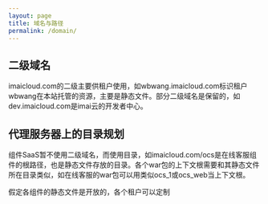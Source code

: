 ```yaml
---
layout: page
title: 域名与路径
permalink: /domain/
---
```

## 二级域名 ##
imaicloud.com的二级主要供租户使用，如wbwang.imaicloud.com标识租户wbwang在本站托管的资源，主要是静态文件。部分二级域名是保留的，如dev.imaicloud.com是imai云的开发者中心。

## 代理服务器上的目录规划 ##



组件SaaS暂不使用二级域名，而使用目录，如imaicloud.com/ocs是在线客服组件的根路径，也是静态文件存放的目录。各个war包的上下文根需要和其静态文件所在目录类似，如在线客服的war包可以用类似ocs_1或ocs_web当上下文根。

假定各组件的静态文件是开放的，各个租户可以定制


